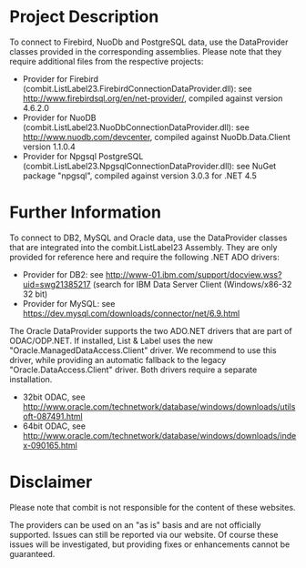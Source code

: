 # Project Description
To connect to Firebird, NuoDb and PostgreSQL data, use the DataProvider classes provided in the corresponding assemblies. Please note that they require additional files from the respective projects:
- Provider for Firebird (combit.ListLabel23.FirebirdConnectionDataProvider.dll): see http://www.firebirdsql.org/en/net-provider/, compiled against version 4.6.2.0
- Provider for NuoDB (combit.ListLabel23.NuoDbConnectionDataProvider.dll): see http://www.nuodb.com/devcenter, compiled against NuoDb.Data.Client version 1.1.0.4
- Provider for Npgsql PostgreSQL (combit.ListLabel23.NpgsqlConnectionDataProvider.dll): see NuGet package "npgsql", compiled against version 3.0.3 for .NET 4.5

# Further Information
To connect to DB2, MySQL and Oracle data, use the DataProvider classes that are integrated into the combit.ListLabel23 Assembly. They are only provided for reference here and require the following .NET ADO drivers:
- Provider for DB2: see http://www-01.ibm.com/support/docview.wss?uid=swg21385217 (search for IBM Data Server Client (Windows/x86-32 32 bit)
- Provider for MySQL: see https://dev.mysql.com/downloads/connector/net/6.9.html

The Oracle DataProvider supports the two ADO.NET drivers that are part of ODAC/ODP.NET. If installed, List & Label uses the new "Oracle.ManagedDataAccess.Client" driver. We recommend to use this driver, while providing an automatic fallback to the legacy "Oracle.DataAccess.Client" driver. Both drivers require a separate installation.
- 32bit ODAC, see http://www.oracle.com/technetwork/database/windows/downloads/utilsoft-087491.html
- 64bit ODAC, see http://www.oracle.com/technetwork/database/windows/downloads/index-090165.html

# Disclaimer
Please note that combit is not responsible for the content of these websites.

The providers can be used on an "as is" basis and are not officially supported. Issues can still be reported via our website. Of course these issues will be investigated, but providing fixes or enhancements cannot be guaranteed.
